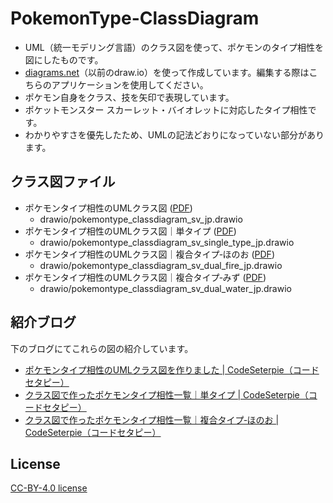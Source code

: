 # PokemonType-ClassDiagram
* UML（統一モデリング言語）のクラス図を使って、ポケモンのタイプ相性を図にしたものです。
* [diagrams.net](https://www.diagrams.net/)（以前のdraw.io）を使って作成しています。編集する際はこちらのアプリケーションを使用してください。
* ポケモン自身をクラス、技を矢印で表現しています。
* ポケットモンスター スカーレット・バイオレットに対応したタイプ相性です。
* わかりやすさを優先したため、UMLの記法どおりになっていない部分があります。

## クラス図ファイル
* ポケモンタイプ相性のUMLクラス図 ([PDF](https://github.com/ryotax9814/pokemontype-classdiagram/blob/main/pdf/pokemontype_classdiagram_sv_jp.pdf))
  * drawio/pokemontype_classdiagram_sv_jp.drawio
* ポケモンタイプ相性のUMLクラス図｜単タイプ ([PDF](https://github.com/ryotax9814/pokemontype-classdiagram/blob/main/pdf/pokemontype_classdiagram_sv_single_type_jp.pdf))
  * drawio/pokemontype_classdiagram_sv_single_type_jp.drawio
* ポケモンタイプ相性のUMLクラス図｜複合タイプ‐ほのお ([PDF](https://github.com/ryotax9814/pokemontype-classdiagram/blob/main/pdf/pokemontype_classdiagram_sv_dual_fire_jp.pdf))
  * drawio/pokemontype_classdiagram_sv_dual_fire_jp.drawio
* ポケモンタイプ相性のUMLクラス図｜複合タイプ‐みず ([PDF](https://github.com/ryotax9814/pokemontype-classdiagram/blob/main/pdf/pokemontype_classdiagram_sv_dual_water_jp.pdf))
  * drawio/pokemontype_classdiagram_sv_dual_water_jp.drawio

## 紹介ブログ
下のブログにてこれらの図の紹介しています。
* [ポケモンタイプ相性のUMLクラス図を作りました | CodeSeterpie（コードセタピー）](https://codeseterpie.com/blog/7zzmi512f)
* [クラス図で作ったポケモンタイプ相性一覧｜単タイプ | CodeSeterpie（コードセタピー）](https://codeseterpie.com/blog/nb1rovrbfhx/)
* [クラス図で作ったポケモンタイプ相性一覧｜複合タイプ‐ほのお | CodeSeterpie（コードセタピー）](https://codeseterpie.com/blog/rx09iseq1-t/)

## License
[CC-BY-4.0 license](LICENSE)
